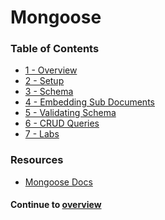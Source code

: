 # Mongoose
### Table of Contents
* [1 - Overview](1_overview.md)
* [2 - Setup](2_setup.md)
* [3 - Schema](3_schema.md)
* [4 - Embedding Sub Documents](4_subdocs.md)
* [5 - Validating Schema](5_validation.md)
* [6 - CRUD Queries](6_queries.md)
* [7 - Labs](7_labs.md)
  
### Resources
* [Mongoose Docs][goose]
  
#### Continue to [overview](1_overview.md)
[goose]:http://mongoosejs.com/index.html
